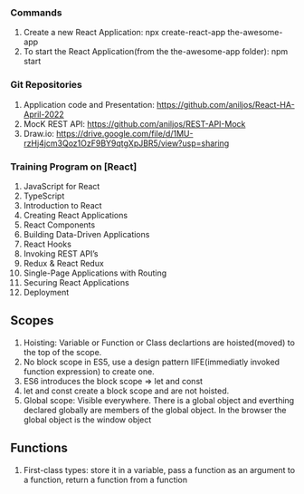 
### Commands

1. Create a new React Application: npx create-react-app the-awesome-app
2. To start the React Application(from the the-awesome-app folder): npm start


### Git Repositories

1. Application code and Presentation: https://github.com/aniljos/React-HA-April-2022
2. MocK REST API: https://github.com/aniljos/REST-API-Mock
3. Draw.io: https://drive.google.com/file/d/1MU-rzHj4jcm3Qoz1OzF9BY9qtgXpJBR5/view?usp=sharing

### Training Program on [React]


1.   JavaScript for React
2.  TypeScript
3.  Introduction to React
4.  Creating React Applications
5.  React Components  
6.  Building Data-Driven Applications
7.  React Hooks
8.  Invoking REST API’s
9.  Redux & React Redux
10. Single-Page Applications with Routing
11. Securing React Applications
12. Deployment


## Scopes

1. Hoisting: Variable or Function or Class declartions are hoisted(moved) to the top of the scope.
2. No block scope in ES5, use a design pattern IIFE(immediatly invoked function expression) to create one.
3. ES6 introduces the block scope => let and const
4. let and const create a block scope and are not hoisted.
5. Global scope: Visible everywhere. There is a global object and everthing declared globally are members of the global object. In the browser the global object is the window object

## Functions

1. First-class types: store it in a variable, pass a function as an argument to a function, return a function from a function